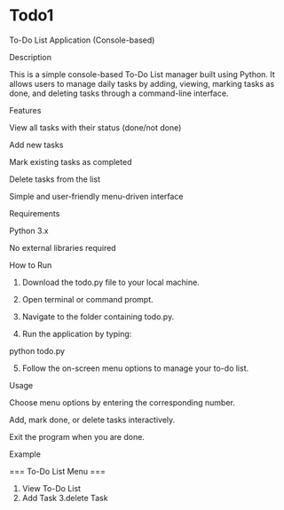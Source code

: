 # Todo1

To-Do List Application (Console-based)

Description

This is a simple console-based To-Do List manager built using Python.
It allows users to manage daily tasks by adding, viewing, marking tasks as done, and deleting tasks through a command-line interface.

Features

View all tasks with their status (done/not done)

Add new tasks

Mark existing tasks as completed

Delete tasks from the list

Simple and user-friendly menu-driven interface


Requirements

Python 3.x

No external libraries required


How to Run

1. Download the todo.py file to your local machine.


2. Open terminal or command prompt.


3. Navigate to the folder containing todo.py.


4. Run the application by typing:

python todo.py


5. Follow the on-screen menu options to manage your to-do list.



Usage

Choose menu options by entering the corresponding number.

Add, mark done, or delete tasks interactively.

Exit the program when you are done.


Example

=== To-Do List Menu ===
1. View To-Do List
2. Add Task
3.delete Task

